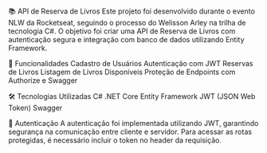 📚 API de Reserva de Livros
Este projeto foi desenvolvido durante o evento NLW da Rocketseat, seguindo o processo do Welisson Arley na trilha de tecnologia C#. O objetivo foi criar uma API de Reserva de Livros com autenticação segura e integração com banco de dados utilizando Entity Framework.

🚀 Funcionalidades
Cadastro de Usuários
Autenticação com JWT
Reservas de Livros
Listagem de Livros Disponíveis
Proteção de Endpoints com Authorize e Swagger

🛠️ Tecnologias Utilizadas
C#
.NET Core
Entity Framework
JWT (JSON Web Token)
Swagger

🔐 Autenticação
A autenticação foi implementada utilizando JWT, garantindo segurança na comunicação entre cliente e servidor.
Para acessar as rotas protegidas, é necessário incluir o token no header da requisição.
